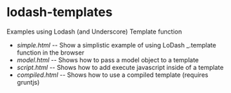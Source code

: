 lodash-templates
================

Examples using Lodash (and Underscore) Template function

* *simple.html* -- Show a simplistic example of using LoDash _.template function in the browser
* *model.html*  -- Shows how to pass a model object to a template
* *script.html* -- Shows how to add execute javascript inside of a template
* *compiled.html* -- Shows how to use a compiled template (requires gruntjs)

